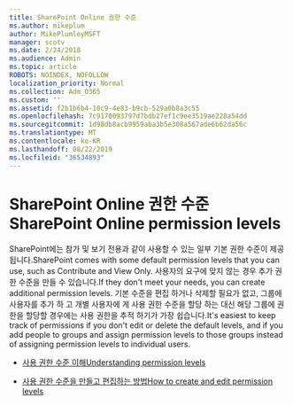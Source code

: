 ```yaml
---
title: SharePoint Online 권한 수준
ms.author: mikeplum
author: MikePlumleyMSFT
manager: scotv
ms.date: 2/24/2018
ms.audience: Admin
ms.topic: article
ROBOTS: NOINDEX, NOFOLLOW
localization_priority: Normal
ms.collection: Adm_O365
ms.custom: ''
ms.assetid: f2b1b6b4-10c9-4e83-b9cb-529a0b8a3c55
ms.openlocfilehash: 7c9170093797d7bdb27ef1c9ee3519ae228a54dd
ms.sourcegitcommit: 1d98db8acb9959aba3b5e308a567ade6b62da56c
ms.translationtype: MT
ms.contentlocale: ko-KR
ms.lasthandoff: 08/22/2019
ms.locfileid: "36534893"
---
```

# <a name="sharepoint-online-permission-levels"></a><span data-ttu-id="3412b-102">SharePoint Online 권한 수준</span><span class="sxs-lookup"><span data-stu-id="3412b-102">SharePoint Online permission levels</span></span>

<span data-ttu-id="3412b-103">SharePoint에는 참가 및 보기 전용과 같이 사용할 수 있는 일부 기본 권한 수준이 제공됩니다.</span><span class="sxs-lookup"><span data-stu-id="3412b-103">SharePoint comes with some default permission levels that you can use, such as Contribute and View Only.</span></span> <span data-ttu-id="3412b-104">사용자의 요구에 맞지 않는 경우 추가 권한 수준을 만들 수 있습니다.</span><span class="sxs-lookup"><span data-stu-id="3412b-104">If they don't meet your needs, you can create additional permission levels.</span></span> <span data-ttu-id="3412b-105">기본 수준을 편집 하거나 삭제할 필요가 없고, 그룹에 사용자를 추가 하 고 개별 사용자에 게 사용 권한 수준을 할당 하는 대신 해당 그룹에 권한을 할당할 경우에는 사용 권한을 추적 하기가 가장 쉽습니다.</span><span class="sxs-lookup"><span data-stu-id="3412b-105">It's easiest to keep track of permissions if you don't edit or delete the default levels, and if you add people to groups and assign permission levels to those groups instead of assigning permission levels to individual users.</span></span>
  
- [<span data-ttu-id="3412b-106">사용 권한 수준 이해</span><span class="sxs-lookup"><span data-stu-id="3412b-106">Understanding permission levels</span></span>](https://go.microsoft.com/fwlink/?linkid=867071)
    
- [<span data-ttu-id="3412b-107">사용 권한 수준을 만들고 편집하는 방법</span><span class="sxs-lookup"><span data-stu-id="3412b-107">How to create and edit permission levels</span></span>](https://go.microsoft.com/fwlink/?linkid=867072)
    

